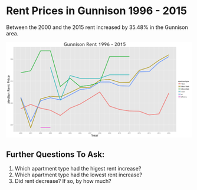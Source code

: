 Rent Prices in Gunnison 1996 - 2015
================

Between the 2000 and the 2015 rent increased by 35.48% in the Gunnison area.

![](../images/gunnison.png)

Further Questions To Ask:
-------------------------

1.  Which apartment type had the higest rent increase?
2.  Which apartment type had the lowest rent increase?
3.  Did rent decrease? If so, by how much?
